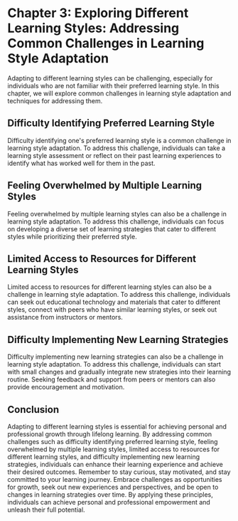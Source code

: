 Chapter 3: Exploring Different Learning Styles: Addressing Common Challenges in Learning Style Adaptation
=========================================================================================================

Adapting to different learning styles can be challenging, especially for individuals who are not familiar with their preferred learning style. In this chapter, we will explore common challenges in learning style adaptation and techniques for addressing them.

Difficulty Identifying Preferred Learning Style
-----------------------------------------------

Difficulty identifying one's preferred learning style is a common challenge in learning style adaptation. To address this challenge, individuals can take a learning style assessment or reflect on their past learning experiences to identify what has worked well for them in the past.

Feeling Overwhelmed by Multiple Learning Styles
-----------------------------------------------

Feeling overwhelmed by multiple learning styles can also be a challenge in learning style adaptation. To address this challenge, individuals can focus on developing a diverse set of learning strategies that cater to different styles while prioritizing their preferred style.

Limited Access to Resources for Different Learning Styles
---------------------------------------------------------

Limited access to resources for different learning styles can also be a challenge in learning style adaptation. To address this challenge, individuals can seek out educational technology and materials that cater to different styles, connect with peers who have similar learning styles, or seek out assistance from instructors or mentors.

Difficulty Implementing New Learning Strategies
-----------------------------------------------

Difficulty implementing new learning strategies can also be a challenge in learning style adaptation. To address this challenge, individuals can start with small changes and gradually integrate new strategies into their learning routine. Seeking feedback and support from peers or mentors can also provide encouragement and motivation.

Conclusion
----------

Adapting to different learning styles is essential for achieving personal and professional growth through lifelong learning. By addressing common challenges such as difficulty identifying preferred learning style, feeling overwhelmed by multiple learning styles, limited access to resources for different learning styles, and difficulty implementing new learning strategies, individuals can enhance their learning experience and achieve their desired outcomes. Remember to stay curious, stay motivated, and stay committed to your learning journey. Embrace challenges as opportunities for growth, seek out new experiences and perspectives, and be open to changes in learning strategies over time. By applying these principles, individuals can achieve personal and professional empowerment and unleash their full potential.
